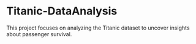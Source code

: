 # Titanic-DataAnalysis
This project focuses on analyzing the Titanic dataset to uncover insights about passenger survival.
